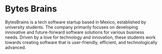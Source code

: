 # Bytes Brains

BytesBrains is a tech software startup based in Mexico, established by university students. The company primarily focuses on developing innovative and future-forward software solutions for various business needs. Driven by a love for technology and innovation, these students work towards creating software that is user-friendly, efficient, and technologically advanced. 
